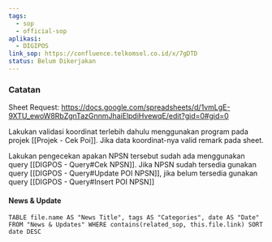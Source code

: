 ```yaml
---
tags:
  - sop
  - official-sop
aplikasi:
  - DIGIPOS
link_sop: https://confluence.telkomsel.co.id/x/7gDTD
status: Belum Dikerjakan
---
```

### Catatan

Sheet Request: https://docs.google.com/spreadsheets/d/1vmLgE-9XTU_ewoW8RbZgnTazGnnmJhaiElpdiHvewqE/edit?gid=0#gid=0

Lakukan validasi koordinat terlebih dahulu menggunakan program pada projek [[Projek - Cek Poi]]. Jika data koordinat-nya valid remark pada sheet.

Lakukan pengecekan apakan NPSN tersebut sudah ada menggunakan query [[DIGPOS - Query#Cek NPSN]].  Jika NPSN sudah tersedia gunakan query [[DIGPOS - Query#Update POI NPSN]], jika belum tersedia gunakan query [[DIGPOS - Query#Insert POI NPSN]]

#### News & Update
```dataview
TABLE file.name AS "News Title", tags AS "Categories", date AS "Date" FROM "News & Updates" WHERE contains(related_sop, this.file.link) SORT date DESC
```


